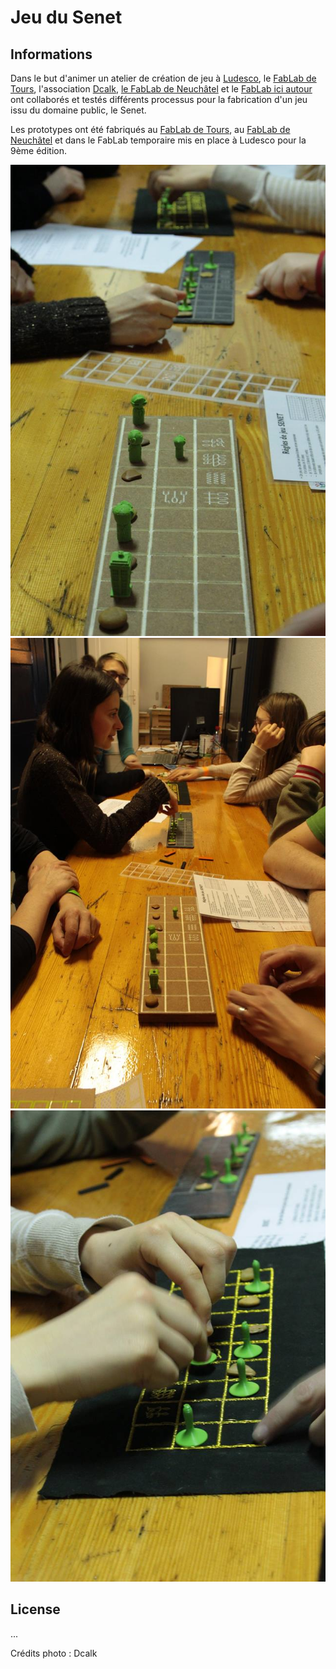 # Jeu du Senet

## Informations
Dans le but d'animer un atelier de création de jeu à [Ludesco](www.ludesco.ch), le [FabLab de Tours](www.funlab.fr), l'association [Dcalk](www.dcalk.fr), [le FabLab de Neuchâtel](www.fablab-neuch.ch) et le [FabLab ici autour](www-fablab-iciautour.ch) ont collaborés et testés différents processus pour la fabrication d'un jeu issu du domaine public, le Senet.

Les prototypes ont été fabriqués au [FabLab de Tours](www.funlab.fr), au [FabLab de Neuchâtel](http://www.fablab-neuch.ch) et dans le FabLab temporaire mis en place à Ludesco pour la 9ème édition.

![illustration](/images/workshop1.jpg)
![illustration](/images/workshop2.jpg)
![illustration](/images/workshop3.jpg)

## License
...

Crédits photo : Dcalk
